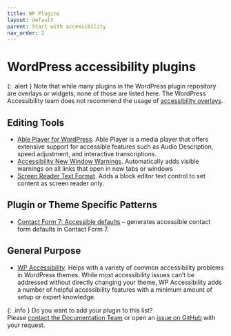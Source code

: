 ```yaml
---
title: WP Plugins
layout: default
parent: Start with accessibility
nav_order: 2
---
```


# WordPress accessibility plugins

{: .alert }
Note that while many plugins in the WordPress plugin repository are overlays or widgets, none of those are listed here. The WordPress Accessibility team does not recommend the usage of [accessibility overlays](https://overlayfactsheet.com/en/).

## Editing Tools

- [Able Player for WordPress](https://wordpress.org/plugins/ableplayer/). Able Player is a media player that offers extensive support for accessible features such as Audio Description, speed adjustment, and interactive transcriptions.
- [Accessibility New Window Warnings](https://wordpress.org/plugins/accessibility-new-window-warnings/).  Automatically adds visible warnings on all links that open in new tabs or windows
- [Screen Reader Text Format](https://wordpress.org/plugins/screen-reader-text-format/). Adds a block editor text control to set content as screen reader only.

## Plugin or Theme Specific Patterns

- [Contact Form 7: Accessible defaults](https://wordpress.org/plugins/contact-form-7-accessible-defaults/) – generates accessible contact form defaults in Contact Form 7.

## General Purpose

- [WP Accessibility](https://wordpress.org/extend/plugins/wp-accessibility/). Helps with a variety of common accessibility problems in WordPress themes. While most accessibility issues can’t be addressed without directly changing your theme, WP Accessibility adds a number of helpful accessibility features with a minimum amount of setup or expert knowledge.

{: .info }
Do you want to add your plugin to this list?   
Please [contact the Documentation Team](/docs/contact/) or open an [issue on GitHub](https://github.com/wpaccessibility/wp-a11y-docs/issues) with your request.
